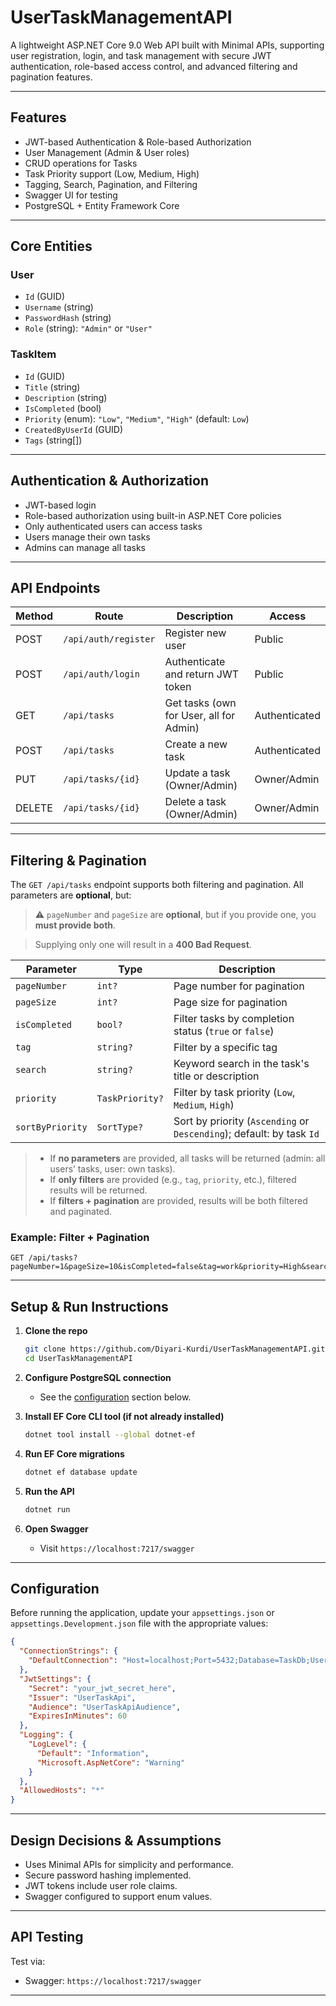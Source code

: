 # UserTaskManagementAPI

A lightweight ASP.NET Core 9.0 Web API built with Minimal APIs, supporting user registration, login, and task management with secure JWT authentication, role-based access control, and advanced filtering and pagination features.

---

## Features

-  JWT-based Authentication & Role-based Authorization
-  User Management (Admin & User roles)
-  CRUD operations for Tasks
-  Task Priority support (Low, Medium, High)
-  Tagging, Search, Pagination, and Filtering
-  Swagger UI for testing
-  PostgreSQL + Entity Framework Core

---

## Core Entities

### User

- `Id` (GUID)
- `Username` (string)
- `PasswordHash` (string)
- `Role` (string): `"Admin"` or `"User"`

### TaskItem

- `Id` (GUID)
- `Title` (string)
- `Description` (string)
- `IsCompleted` (bool)
- `Priority` (enum): `"Low"`, `"Medium"`, `"High"` (default: `Low`)
- `CreatedByUserId` (GUID)
- `Tags` (string[])

---

## Authentication & Authorization

- JWT-based login
- Role-based authorization using built-in ASP.NET Core policies
- Only authenticated users can access tasks
- Users manage their own tasks
- Admins can manage all tasks

---

## API Endpoints

| Method | Route                | Description                                | Access        |
|--------|---------------------|--------------------------------------------|---------------|
| POST   | `/api/auth/register`| Register new user                          | Public        |
| POST   | `/api/auth/login`   | Authenticate and return JWT token          | Public        |
| GET    | `/api/tasks`        | Get tasks (own for User, all for Admin)    | Authenticated |
| POST   | `/api/tasks`        | Create a new task                          | Authenticated |
| PUT    | `/api/tasks/{id}`   | Update a task (Owner/Admin)                | Owner/Admin   |
| DELETE | `/api/tasks/{id}`   | Delete a task (Owner/Admin)                | Owner/Admin   |

---

## Filtering & Pagination

The `GET /api/tasks` endpoint supports both filtering and pagination. All parameters are **optional**, but:

> ⚠️ `pageNumber` and `pageSize` are **optional**, but if you provide one, you **must provide both**.

> Supplying only one will result in a **400 Bad Request**.

| Parameter        | Type            | Description                                                           |
| ---------------- | --------------- | --------------------------------------------------------------------- |
| `pageNumber`     | `int?`          | Page number for pagination                                            |
| `pageSize`       | `int?`          | Page size for pagination                                              |
| `isCompleted`    | `bool?`         | Filter tasks by completion status (`true` or `false`)                 |
| `tag`            | `string?`       | Filter by a specific tag                                              |
| `search`         | `string?`       | Keyword search in the task's title or description                     |
| `priority`       | `TaskPriority?` | Filter by task priority (`Low`, `Medium`, `High`)                     |
| `sortByPriority` | `SortType?`     | Sort by priority (`Ascending` or `Descending`); default: by task `Id` |

> * If **no parameters** are provided, all tasks will be returned (admin: all users’ tasks, user: own tasks).
> * If **only filters** are provided (e.g., `tag`, `priority`, etc.), filtered results will be returned.
> * If **filters + pagination** are provided, results will be both filtered and paginated.

### Example: Filter + Pagination

```http
GET /api/tasks?pageNumber=1&pageSize=10&isCompleted=false&tag=work&priority=High&search=report&sortByPriority=Descending
```

---

## Setup & Run Instructions

1. **Clone the repo**
   ```bash
   git clone https://github.com/Diyari-Kurdi/UserTaskManagementAPI.git
   cd UserTaskManagementAPI
   ```

2. **Configure PostgreSQL connection**
   - See the [configuration](https://github.com/Diyari-Kurdi/UserTaskManagementAPI/edit/master/README.md#configuration) section below.

3. **Install EF Core CLI tool (if not already installed)**
   ```bash
   dotnet tool install --global dotnet-ef
   ```

4. **Run EF Core migrations**
   ```bash
   dotnet ef database update
   ```

5. **Run the API**
   ```bash
   dotnet run
   ```

6. **Open Swagger**
   - Visit `https://localhost:7217/swagger`

---

## Configuration

Before running the application, update your `appsettings.json` or `appsettings.Development.json` file with the appropriate values:

```json
{
  "ConnectionStrings": {
    "DefaultConnection": "Host=localhost;Port=5432;Database=TaskDb;Username=postgres;Password=your_password"
  },
  "JwtSettings": {
    "Secret": "your_jwt_secret_here",
    "Issuer": "UserTaskApi",
    "Audience": "UserTaskApiAudience",
    "ExpiresInMinutes": 60
  },
  "Logging": {
    "LogLevel": {
      "Default": "Information",
      "Microsoft.AspNetCore": "Warning"
    }
  },
  "AllowedHosts": "*"
}
```

---

## Design Decisions & Assumptions

- Uses Minimal APIs for simplicity and performance.
- Secure password hashing implemented.
- JWT tokens include user role claims.
- Swagger configured to support enum values.

---

## API Testing

Test via:
- Swagger: `https://localhost:7217/swagger`

---
